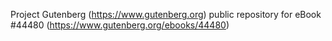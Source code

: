 Project Gutenberg (https://www.gutenberg.org) public repository for eBook #44480 (https://www.gutenberg.org/ebooks/44480)
